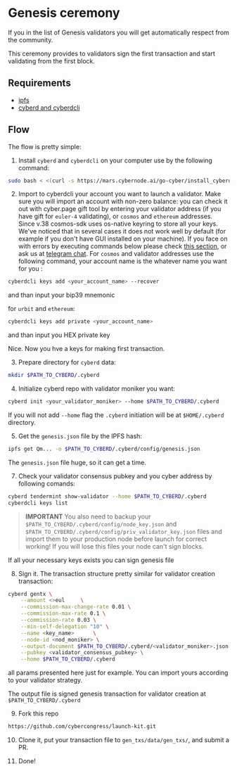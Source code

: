 # Genesis ceremony

If you in the list of Genesis validators you will get automatically respect from the community.

This ceremony provides to validators sign the first transaction and start validating from the first block.

## Requirements

- [ipfs](https://docs.ipfs.io/guides/guides/install/)
- [cyberd and cyberdcli](https://github.com/cybercongress/go-cyber)

## Flow

The flow is pretty simple:

1. Install `cyberd` and `cyberdcli` on your computer use by the following command:

```bash
sudo bash < <(curl -s https://mars.cybernode.ai/go-cyber/install_cyberdcli_v0.1.6.sh)
```

2. Import to cyberdcli your account you want to launch a validator. Make sure you will import an account with non-zero balance: you can check it out with cyber.page gift tool by entering your validator address (if you have gift for `euler-4` validating), or `cosmos` and `ethereum` addresses.
Since v.38 cosmos-sdk uses os-native keyring to store all your keys. We've noticed that in several cases it does not work well by default (for example if you don't have GUI installed on your machine). If you face on with errors by executing commands below please check [this section](https://github.com/cybercongress/go-cyber/blob/0.1.6_run_out_of_docker/docs/run_validator.md#prepare-the-staking-address), or ask us at [telegram chat](https://t.me/fuckgoogle).
For `cosmos` and validator addresses use the following command, your account name is the whatever name you want for you :

```bash
cyberdcli keys add <your_account_name> --recover
```

and than input your bip39 mnemonic

for `urbit` and `ethereum`:

```bash
cyberdcli keys add private <your_account_name>
```

and than input you HEX private key

Nice. Now you hve a keys for making first transaction.

3. Prepare directory for `cyberd` data:

```bash
mkdir $PATH_TO_CYBERD/.cyberd
```

4. Initialize cyberd repo with validator moniker you want:

```bash
cyberd init <your_validator_moniker> --home $PATH_TO_CYBERD/.cyberd
```

If you will not add `--home` flag the `.cyberd` initiation will be at `$HOME/.cyberd` directory.

5. Get the `genesis.json` file by the IPFS hash:

```bash
ipfs get Qm... -o $PATH_TO_CYBERD/.cyberd/config/genesis.json
```

The `genesis.json` file huge, so it can get a time.

7. Check your validator consensus pubkey and you cyber address by following comands:

```bash
cyberd tendermint show-validator --home $PATH_TO_CYBERD/.cyberd
cyberdcli keys list
```

> **IMPORTANT**
You also need to backup your `$PATH_TO_CYBERD/.cyberd/config/node_key.json` and `$PATH_TO_CYBERD/.cyberd/config/priv_validator_key.json` files and import them to your production node before launch for correct working! If you will lose this files your node can't sign blocks. 

If all your necessary keys exists you can sign genesis file

8. Sign it. The transaction structure pretty similar for validator creation transaction:

```bash
cyberd gentx \
    --amount <>eul     \
    --commission-max-change-rate 0.01 \
    --commission-max-rate 0.1 \
    --commission-rate 0.03 \
    --min-self-delegation "10" \
    --name <key_name>      \
    --node-id <nod_moniker> \
    --output-document $PATH_TO_CYBERD/.cyberd/<validator_moniker>.json \
    --pubkey <validator_consensus_pubkey> \
    --home $PATH_TO_CYBERD/.cyberd
```

all params presented here just for example. You can import yours according to your validator strategy. 

The output file is signed genesis transaction for validator creation at `$PATH_TO_CYBERD/.cyberd`

9. Fork this repo

```bash
https://github.com/cybercongress/launch-kit.git
```

10. Clone it, put your transaction file to `gen_txs/data/gen_txs/`, and submit a PR. 

11. Done! 